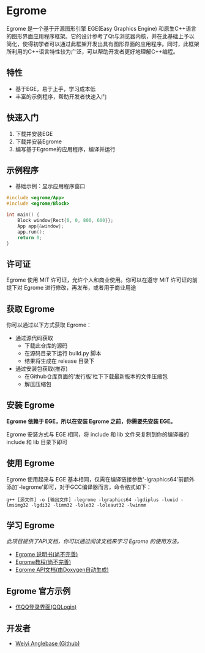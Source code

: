 # Egrome

Egrome 是一个基于开源图形引擎 EGE(Easy Graphics Engine) 和原生C++语言的图形界面应用程序框架。它的设计参考了Qt与浏览器内核，并在此基础上予以简化，使得初学者可以通过此框架开发出具有图形界面的应用程序。同时，此框架所利用的C++语言特性较为广泛，可以帮助开发者更好地理解C++编程。

## 特性

- 基于EGE，易于上手，学习成本低
- 丰富的示例程序，帮助开发者快速入门

## 快速入门

1. 下载并安装EGE
2. 下载并安装Egrome
3. 编写基于Egrome的应用程序，编译并运行

## 示例程序

- 基础示例：显示应用程序窗口

```cpp
#include <egrome/App>
#include <egrome/Block>

int main() {
    Block window{Rect{0, 0, 800, 600}};
    App app{&window};
    app.run();
    return 0;
}
```

## 许可证

Egrome 使用 MIT 许可证，允许个人和商业使用。你可以在遵守 MIT 许可证的前提下对 Egrome 进行修改，再发布，或者用于商业用途

## 获取 Egrome

你可以通过以下方式获取 Egrome：
+ 通过源代码获取
    - 下载此仓库的源码
    - 在源码目录下运行 build.py 脚本
    - 结果将生成在 release 目录下
+ 通过安装包获取(推荐)
    - 在Github仓库页面的'发行版'栏下下载最新版本的文件压缩包
    - 解压压缩包

## 安装 Egrome

**Egrome 依赖于 EGE，所以在安装 Egrome 之前，你需要先安装 EGE。**

Egrome 安装方式与 EGE 相同，将 include 和 lib 文件夹复制到你的编译器的 include 和 lib 目录下即可

## 使用 Egrome

Egrome 使用起来与 EGE 基本相同，仅需在编译链接参数'-lgraphics64'前额外添加'-legrome'即可，对于GCC编译器而言，命令格式如下：
```
g++ [源文件] -o [输出文件] -legrome -lgraphics64 -lgdiplus -luuid -lmsimg32 -lgdi32 -limm32 -lole32 -loleaut32 -lwinmm
```

## 学习 Egrome

*此项目提供了API文档，你可以通过阅读文档来学习 Egrome 的使用方法。*
+ [Egrome 说明书(尚不完善)](./docs/instructions/mainpage.md)
+ [Egrome教程(尚不完善)](https://anglebase.github.io/Egrome/learn/learn.html)
+ [Egrome API文档(由Doxygen自动生成)](https://anglebase.github.io/Egrome/html/index.html)

## Egrome 官方示例
- [仿QQ登录界面(QQLogin)](https://github.com/Anglebase/QQLogin.git)

## 开发者
- [Weiyi Anglebase (Github)](https://github.com/Anglebase)
